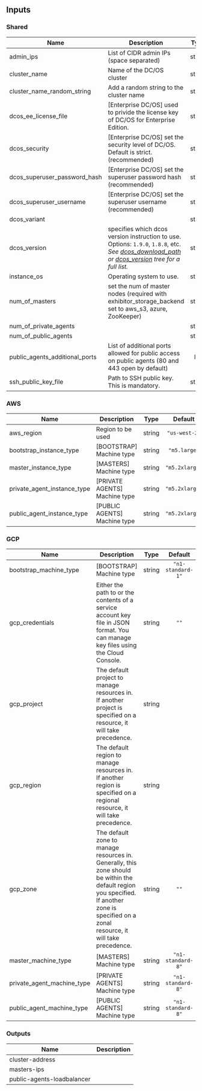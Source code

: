 ## Inputs

### Shared

| Name | Description | Type | Default | Required |
|------|-------------|:----:|:-----:|:-----:|
| admin\_ips | List of CIDR admin IPs (space separated) | string | `""` | no |
| cluster\_name | Name of the DC/OS cluster | string | `"mydcoscluster"` | no |
| cluster\_name\_random\_string | Add a random string to the cluster name | string | `"true"` | no |
| dcos\_ee\_license\_file | [Enterprise DC/OS] used to privide the license key of DC/OS for Enterprise Edition. | string | `""` | no |
| dcos\_security | [Enterprise DC/OS] set the security level of DC/OS. Default is strict. (recommended) | string | `"permissive"` | no |
| dcos\_superuser\_password\_hash | [Enterprise DC/OS] set the superuser password hash (recommended) | string | `""` | no |
| dcos\_superuser\_username | [Enterprise DC/OS] set the superuser username (recommended) | string | `""` | no |
| dcos\_variant |  | string | `"open"` | no |
| dcos\_version | specifies which dcos version instruction to use. Options: `1.9.0`, `1.8.8`, etc. _See [dcos_download_path](https://github.com/dcos/tf_dcos_core/blob/master/download-variables.tf) or [dcos_version](https://github.com/dcos/tf_dcos_core/tree/master/dcos-versions) tree for a full list._ | string | `"1.12.3"` | no |
| instance\_os | Operating system to use. | string | `"centos_7.5"` | no |
| num\_of\_masters | set the num of master nodes (required with exhibitor_storage_backend set to aws_s3, azure, ZooKeeper) | string | `"1"` | no |
| num\_of\_private\_agents |  | string | `"4"` | no |
| num\_of\_public\_agents |  | string | `"0"` | no |
| public\_agents\_additional\_ports | List of additional ports allowed for public access on public agents (80 and 443 open by default) | list | `<list>` | no |
| ssh\_public\_key\_file | Path to SSH public key. This is mandatory. | string | | yes |

### AWS

| Name | Description | Type | Default | Required |
|------|-------------|:----:|:-----:|:-----:|
| aws\_region | Region to be used | string | `"us-west-2"` | no |
| bootstrap\_instance\_type | [BOOTSTRAP] Machine type | string | `"m5.large"` | no |
| master\_instance\_type | [MASTERS] Machine type | string | `"m5.2xlarge"` | no |
| private\_agent\_instance\_type | [PRIVATE AGENTS] Machine type | string | `"m5.2xlarge"` | no |
| public\_agent\_instance\_type | [PUBLIC AGENTS] Machine type | string | `"m5.2xlarge"` | no |

### GCP
| Name | Description | Type | Default | Required |
|------|-------------|:----:|:-----:|:-----:|
| bootstrap\_machine\_type | [BOOTSTRAP] Machine type | string | `"n1-standard-1"` | no |
| gcp\_credentials | Either the path to or the contents of a service account key file in JSON format. You can manage key files using the Cloud Console. | string | `""` | no |
| gcp\_project | The default project to manage resources in. If another project is specified on a resource, it will take precedence. | string | | yes |
| gcp\_region | The default region to manage resources in. If another region is specified on a regional resource, it will take precedence. | string | | yes |
| gcp\_zone | The default zone to manage resources in. Generally, this zone should be within the default region you specified. If another zone is specified on a zonal resource, it will take precedence. | string | `""` | no |
| master\_machine\_type | [MASTERS] Machine type | string | `"n1-standard-8"` | no |
| private\_agent\_machine\_type | [PRIVATE AGENTS] Machine type | string | `"n1-standard-8"` | no |
| public\_agent\_machine\_type | [PUBLIC AGENTS] Machine type | string | `"n1-standard-8"` | no |

### Outputs

| Name | Description |
|------|-------------|
| cluster-address |  |
| masters-ips |  |
| public-agents-loadbalancer |  |
